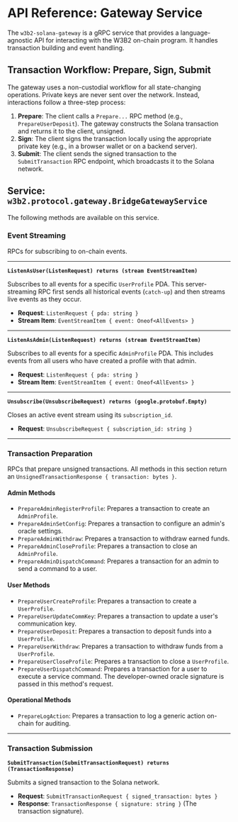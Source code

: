 # API Reference: Gateway Service

The `w3b2-solana-gateway` is a gRPC service that provides a language-agnostic API for interacting with the W3B2 on-chain program. It handles transaction building and event handling.

## Transaction Workflow: Prepare, Sign, Submit

The gateway uses a non-custodial workflow for all state-changing operations. Private keys are never sent over the network. Instead, interactions follow a three-step process:

1.  **Prepare**: The client calls a `Prepare...` RPC method (e.g., `PrepareUserDeposit`). The gateway constructs the Solana transaction and returns it to the client, unsigned.
2.  **Sign**: The client signs the transaction locally using the appropriate private key (e.g., in a browser wallet or on a backend server).
3.  **Submit**: The client sends the signed transaction to the `SubmitTransaction` RPC endpoint, which broadcasts it to the Solana network.

## Service: `w3b2.protocol.gateway.BridgeGatewayService`

The following methods are available on this service.

### Event Streaming

RPCs for subscribing to on-chain events.

---

**`ListenAsUser(ListenRequest) returns (stream EventStreamItem)`**

Subscribes to all events for a specific `UserProfile` PDA. This server-streaming RPC first sends all historical events (`catch-up`) and then streams live events as they occur.

-   **Request**: `ListenRequest { pda: string }`
-   **Stream Item**: `EventStreamItem { event: Oneof<AllEvents> }`

---

**`ListenAsAdmin(ListenRequest) returns (stream EventStreamItem)`**

Subscribes to all events for a specific `AdminProfile` PDA. This includes events from all users who have created a profile with that admin.

-   **Request**: `ListenRequest { pda: string }`
-   **Stream Item**: `EventStreamItem { event: Oneof<AllEvents> }`

---

**`Unsubscribe(UnsubscribeRequest) returns (google.protobuf.Empty)`**

Closes an active event stream using its `subscription_id`.

-   **Request**: `UnsubscribeRequest { subscription_id: string }`

---

### Transaction Preparation

RPCs that prepare unsigned transactions. All methods in this section return an `UnsignedTransactionResponse { transaction: bytes }`.

#### **Admin Methods**

-   `PrepareAdminRegisterProfile`: Prepares a transaction to create an `AdminProfile`.
-   `PrepareAdminSetConfig`: Prepares a transaction to configure an admin's oracle settings.
-   `PrepareAdminWithdraw`: Prepares a transaction to withdraw earned funds.
-   `PrepareAdminCloseProfile`: Prepares a transaction to close an `AdminProfile`.
-   `PrepareAdminDispatchCommand`: Prepares a transaction for an admin to send a command to a user.

#### **User Methods**

-   `PrepareUserCreateProfile`: Prepares a transaction to create a `UserProfile`.
-   `PrepareUserUpdateCommKey`: Prepares a transaction to update a user's communication key.
-   `PrepareUserDeposit`: Prepares a transaction to deposit funds into a `UserProfile`.
-   `PrepareUserWithdraw`: Prepares a transaction to withdraw funds from a `UserProfile`.
-   `PrepareUserCloseProfile`: Prepares a transaction to close a `UserProfile`.
-   `PrepareUserDispatchCommand`: Prepares a transaction for a user to execute a service command. The developer-owned oracle signature is passed in this method's request.

#### **Operational Methods**

-   `PrepareLogAction`: Prepares a transaction to log a generic action on-chain for auditing.

---

### Transaction Submission

**`SubmitTransaction(SubmitTransactionRequest) returns (TransactionResponse)`**

Submits a signed transaction to the Solana network.

-   **Request**: `SubmitTransactionRequest { signed_transaction: bytes }`
-   **Response**: `TransactionResponse { signature: string }` (The transaction signature).